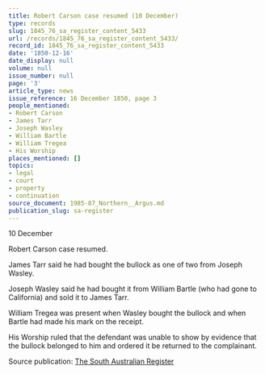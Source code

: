 ```yaml
---
title: Robert Carson case resumed (10 December)
type: records
slug: 1845_76_sa_register_content_5433
url: /records/1845_76_sa_register_content_5433/
record_id: 1845_76_sa_register_content_5433
date: '1850-12-16'
date_display: null
volume: null
issue_number: null
page: '3'
article_type: news
issue_reference: 16 December 1850, page 3
people_mentioned:
- Robert Carson
- James Tarr
- Joseph Wasley
- William Bartle
- William Tregea
- His Worship
places_mentioned: []
topics:
- legal
- court
- property
- continuation
source_document: 1985-87_Northern__Argus.md
publication_slug: sa-register
---
```


10 December

Robert Carson case resumed.

James Tarr said he had bought the bullock as one of two from Joseph Wasley.

Joseph Wasley said he had bought it from William Bartle (who had gone to California) and sold it to James Tarr.

William Tregea was present when Wasley bought the bullock and when Bartle had made his mark on the receipt.

His Worship ruled that the defendant was unable to show by evidence that the bullock belonged to him and ordered it be returned to the complainant.

Source publication: [The South Australian Register](/publications/sa-register/)
